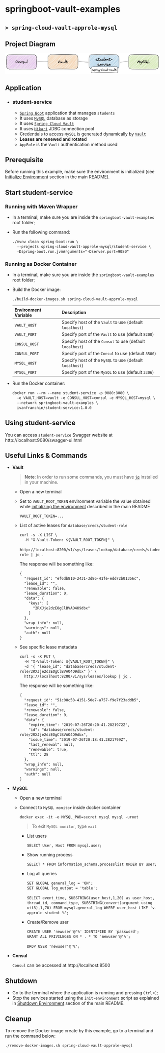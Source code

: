 # springboot-vault-examples
## `> spring-cloud-vault-approle-mysql`

## Project Diagram

![project-diagram](../documentation/spring-cloud-vault-approle-mysql.jpeg)

## Application

- ### student-service

  - [`Spring Boot`](https://docs.spring.io/spring-boot/index.html) application that manages `students`
  - It uses [`MySQL`](https://www.mysql.com/) database as storage
  - It uses [`Spring Cloud Vault`](https://cloud.spring.io/spring-cloud-vault/reference/html/)
  - It uses [`Hikari`](https://github.com/brettwooldridge/HikariCP) JDBC connection pool
  - Credentials to access `MySQL` is generated dynamically by [`Vault`](https://www.vaultproject.io)
  - **Leases are renewed and rotated**
  - `AppRole` is the `Vault` authentication method used

## Prerequisite

Before running this example, make sure the environment is initialized (see [Initialize Environment](https://github.com/ivangfr/springboot-vault-examples#initialize-environment) section in the main README).

## Start student-service

### Running with Maven Wrapper

- In a terminal, make sure you are inside the `springboot-vault-examples` root folder;

- Run the following command:
  ```
  ./mvnw clean spring-boot:run \
    --projects spring-cloud-vault-approle-mysql/student-service \
    -Dspring-boot.run.jvmArguments="-Dserver.port=9080"
  ```

### Running as Docker Container

- In a terminal, make sure you are inside the `springboot-vault-examples` root folder;
  
- Build the Docker image:
  ```
  ./build-docker-images.sh spring-cloud-vault-approle-mysql
  ```
  | Environment Variable | Description                                               |
  |----------------------|-----------------------------------------------------------|
  | `VAULT_HOST`         | Specify host of the `Vault` to use (default `localhost`)  |
  | `VAULT_PORT`         | Specify port of the `Vault` to use (default `8200`)       |
  | `CONSUL_HOST`        | Specify host of the `Consul` to use (default `localhost`) |
  | `CONSUL_PORT`        | Specify port of the `Consul` to use (default `8500`)      |
  | `MYSQL_HOST`         | Specify host of the `MySQL` to use (default `localhost`)  |
  | `MYSQL_PORT`         | Specify port of the `MySQL` to use (default `3306`)       |

- Run the Docker container:
  ```
  docker run --rm --name student-service -p 9080:8080 \
    -e VAULT_HOST=vault -e CONSUL_HOST=consul -e MYSQL_HOST=mysql \
    --network springboot-vault-examples \
    ivanfranchin/student-service:1.0.0
  ```

## Using student-service

You can access `student-service` Swagger website at http://localhost:9080/swagger-ui.html

## Useful Links & Commands

- **Vault**

  > **Note**: In order to run some commands, you must have [`jq`](https://jqlang.github.io/jq/) installed in your machine.

  - Open a new terminal
    
  - Set to `VAULT_ROOT_TOKEN` environment variable the value obtained while [initializing the environment](https://github.com/ivangfr/springboot-vault-examples#initialize-environment) described in the main README
    ```
    VAULT_ROOT_TOKEN=...
    ```

  - List of active leases for `database/creds/student-role`
    ```
    curl -s -X LIST \
      -H "X-Vault-Token: ${VAULT_ROOT_TOKEN}" \
      http://localhost:8200/v1/sys/leases/lookup/database/creds/student-role | jq .
    ```
     
    The response will be something like:
    ```
    {
      "request_id": "ef6db810-2431-3d86-41fe-edd72b01356c",
      "lease_id": "",
      "renewable": false,
      "lease_duration": 0,
      "data": {
        "keys": [
          "2RXJje2dzEOgClBVAO4O9dbx"
        ]
      },
      "wrap_info": null,
      "warnings": null,
      "auth": null
    }
    ```

  - See specific lease metadata
    ```
    curl -s -X PUT \
      -H "X-Vault-Token: ${VAULT_ROOT_TOKEN}" \
      -d '{ "lease_id": "database/creds/student-role/2RXJje2dzEOgClBVAO4O9dbx" }' \
      http://localhost:8200/v1/sys/leases/lookup | jq .
    ```
     
    The response will be something like:
    ```
    {
      "request_id": "51c08c58-4151-50e7-a757-f9e7f23addb5",
      "lease_id": "",
      "renewable": false,
      "lease_duration": 0,
      "data": {
        "expire_time": "2019-07-26T20:20:41.2821972Z",
        "id": "database/creds/student-role/2RXJje2dzEOgClBVAO4O9dbx",
        "issue_time": "2019-07-26T20:18:41.2821799Z",
        "last_renewal": null,
        "renewable": true,
        "ttl": 28
      },
      "wrap_info": null,
      "warnings": null,
      "auth": null
    }
    ```

- **MySQL**

  - Open a new terminal

  - Connect to `MySQL monitor` inside docker container
    ```
    docker exec -it -e MYSQL_PWD=secret mysql mysql -uroot
    ```
    > To exit `MySQL monitor`, type `exit`

    - List users
      ```
      SELECT User, Host FROM mysql.user;
      ```

    - Show running process
      ```
      SELECT * FROM information_schema.processlist ORDER BY user;
      ```

    - Log all queries
      ```
      SET GLOBAL general_log = 'ON';
      SET GLOBAL log_output = 'table';
    
      SELECT event_time, SUBSTRING(user_host,1,20) as user_host, thread_id, command_type, SUBSTRING(convert(argument using utf8),1,70) FROM mysql.general_log WHERE user_host LIKE 'v-approle-student-%';
      ```

    - Create/Remove user
      ```
      CREATE USER 'newuser'@'%' IDENTIFIED BY 'password';
      GRANT ALL PRIVILEGES ON * . * TO 'newuser'@'%';
    
      DROP USER 'newuser'@'%';
      ```

- **Consul**

  `Consul` can be accessed at http://localhost:8500

## Shutdown

- Go to the terminal where the application is running and pressing `Ctrl+C`;
- Stop the services started using the `init-environment` script as explained in [Shutdown Environment](https://github.com/ivangfr/springboot-vault-examples#shutdown-environment) section of the main README.

## Cleanup

To remove the Docker image create by this example, go to a terminal and run the command below:
```
./remove-docker-images.sh spring-cloud-vault-approle-mysql
```
